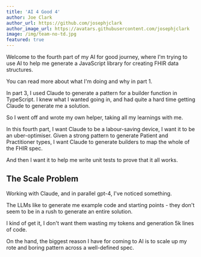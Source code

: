 ```yaml
---
title: 'AI 4 Good 4'
author: Joe Clark
author_url: https://github.com/josephjclark
author_image_url: https://avatars.githubusercontent.com/josephjclark
image: /img/team-no-td.jpg
featured: true
---
```


Welcome to the fourth part of my AI for good journey, where I'm trying to use AI
to help me generate a JavaScript library for creating FHIR data structures.

You can read more about what I'm doing and why in part 1.

In part 3, I used Claude to generate a pattern for a builder function in
TypeScript. I knew what I wanted going in, and had quite a hard time getting
Claude to generate me a solution.

So I went off and wrote my own helper, taking all my learnings with me.

In this fourth part, I want Claude to be a labour-saving device, I want it to be
an uber-optimiser. Given a strong pattern to generate Patient and Practitioner
types, I want Claude to generate builders to map the whole of the FHIR spec.

And then I want it to help me write unit tests to prove that it all works.

<!--truncate-->

## The Scale Problem

Working with Claude, and in parallel gpt-4, I've noticed something.

The LLMs like to generate me example code and starting points - they don't seem
to be in a rush to generate an entire solution.

I kind of get it, I don't want them wasting my tokens and generation 5k lines of
code.

On the hand, the biggest reason I have for coming to AI is to scale up my rote
and boring pattern across a well-defined spec.
